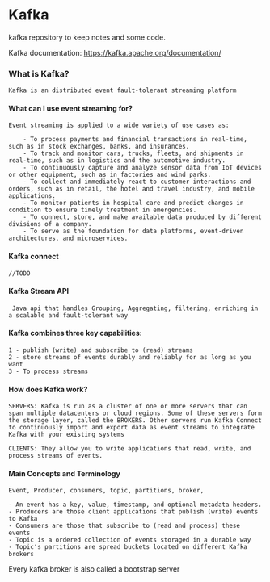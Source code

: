 # Kafka
kafka repository to keep notes and some code.

Kafka documentation: https://kafka.apache.org/documentation/

### What is Kafka?
    Kafka is an distributed event fault-tolerant streaming platform

#### What can I use event streaming for?
    Event streaming is applied to a wide variety of use cases as:

        - To process payments and financial transactions in real-time, such as in stock exchanges, banks, and insurances.
        - To track and monitor cars, trucks, fleets, and shipments in real-time, such as in logistics and the automotive industry.
        - To continuously capture and analyze sensor data from IoT devices or other equipment, such as in factories and wind parks.
        - To collect and immediately react to customer interactions and orders, such as in retail, the hotel and travel industry, and mobile applications.
        - To monitor patients in hospital care and predict changes in condition to ensure timely treatment in emergencies.
        - To connect, store, and make available data produced by different divisions of a company.
        - To serve as the foundation for data platforms, event-driven architectures, and microservices.


#### Kafka connect
    //TODO

#### Kafka Stream API
     Java api that handles Grouping, Aggregating, filtering, enriching in a scalable and fault-tolerant way


#### Kafka combines three key capabilities:
    1 - publish (write) and subscribe to (read) streams
    2 - store streams of events durably and reliably for as long as you want
    3 - To process streams

#### How does Kafka work?

    SERVERS: Kafka is run as a cluster of one or more servers that can span multiple datacenters or cloud regions. Some of these servers form the storage layer, called the BROKERS. Other servers run Kafka Connect to continuously import and export data as event streams to integrate Kafka with your existing systems

    CLIENTS: They allow you to write applications that read, write, and process streams of events.

#### Main Concepts and Terminology
    Event, Producer, consumers, topic, partitions, broker, 

    - An event has a key, value, timestamp, and optional metadata headers.
    - Producers are those client applications that publish (write) events to Kafka
    - Consumers are those that subscribe to (read and process) these events
    - Topic is a ordered collection of events storaged in a durable way
    - Topic's partitions are spread buckets located on different Kafka brokers



Every kafka broker is also called a bootstrap server





